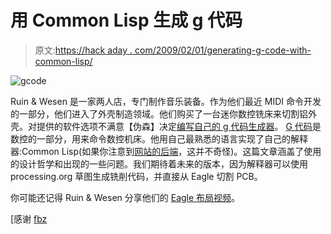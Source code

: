 # 用 Common Lisp 生成 g 代码

> 原文:[https://hack aday . com/2009/02/01/generating-g-code-with-common-lisp/](https://hackaday.com/2009/02/01/generating-g-code-with-common-lisp/)

![gcode](../Images/f996fb8bea519cd1e723dca060eae654.png "gcode")

Ruin & Wesen 是一家两人店，专门制作音乐装备。作为他们最近 MIDI 命令开发的一部分，他们进入了外壳制造领域。他们购买了一台迷你数控铣床来切割铝外壳。对提供的软件选项不满意【伪森】决定[编写自己的 g 代码生成器](http://ruinwesen.com/blog?id=387 "Ruin & Wesen")。 [G 代码](http://en.wikipedia.org/wiki/G-code "G-code - Wikipedia, the free encyclopedia")是数控的一部分，用来命令数控机床。他用自己最熟悉的语言实现了自己的解释器:Common Lisp(如果你注意到[网站的后端](http://bknr.net/html/home.html "BKNR - home")，这并不奇怪)。这篇文章涵盖了使用的设计哲学和出现的一些问题。我们期待着未来的版本，因为解释器可以使用 processing.org 草图生成铣削代码，并直接从 Eagle 切割 PCB。

你可能还记得 Ruin & Wesen 分享他们的 [Eagle 布局视频](http://ruinwesen.com/blog?id=181 "Ruin & Wesen")。

[感谢 [fbz](http://fabienne.us/ "fabienne.us")